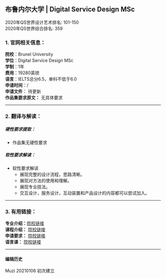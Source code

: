 ## 布鲁内尔大学 | Digital Service Design MSc

2020年QS世界设计艺术排名: 101-150  
2020年QS世界综合排名: 359  

### 1. 官网相关信息：

**院校**：Brunel University  
**学位**：Digital Service Design MSc  
**学制**：1年  
**费用**：19280英镑  
**语言**：IELTS总分6.5，单科不低于6.0  
**申请时间**：/  
**申请文件**： 待更新  
**作品集要求原文：** 无具体要求   

---


### 2. 翻译与解读：

##### 硬性要求提取：
- 作品集无硬性要求  

##### 软性要求解读：
- 软性要求解读
  - 展现完整的设计流程，思路清晰。
  - 展现对方法的使用和理解。
  - 展现专业技法。
  - 交互设计，服务设计，互动装置和产品设计的内容都可以尝试加入。

---


### 3. 有用链接：

**专业介绍：**[院校链接](https://www.brunel.ac.uk/study/postgraduate/Digital-Service-Design-MSc)  
**课程介绍：** [院校链接](https://www.brunel.ac.uk/study/postgraduate/Digital-Service-Design-MSc)  
**申请要求：** [院校链接](https://www.brunel.ac.uk/study/postgraduate/Digital-Service-Design-MSc)  
**语言课：** [院校链接](https://www.brunel.ac.uk/international/language-centre/Pre-sessional-English)



---


#### 编辑历史
Muzi 20210106 初次建立
